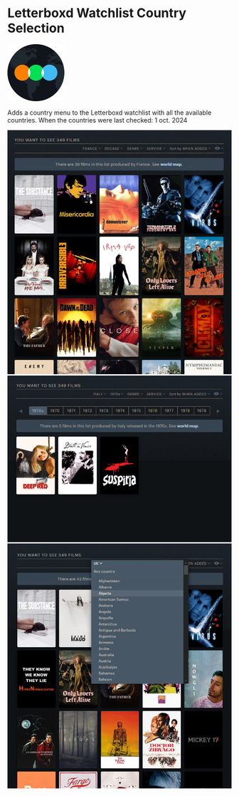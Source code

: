 # Letterboxd Watchlist Country Selection

<img src="icon128.png">

Adds a country menu to the Letterboxd watchlist with all the available countries.
When the countries were last checked: 1 oct. 2024

<img src="example1.png" width="750">

<img src="example2.png" width="750">

<img src="example3.png" width="750">
